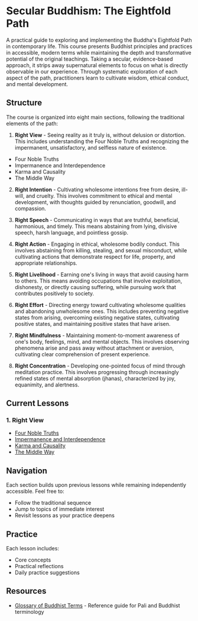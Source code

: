 # Secular Buddhism: The Eightfold Path

A practical guide to exploring and implementing the Buddha's Eightfold Path in contemporary life. This course presents Buddhist principles and practices in accessible, modern terms while maintaining the depth and transformative potential of the original teachings. Taking a secular, evidence-based approach, it strips away supernatural elements to focus on what is directly observable in our experience. Through systematic exploration of each aspect of the path, practitioners learn to cultivate wisdom, ethical conduct, and mental development.

## Structure

The course is organized into eight main sections, following the traditional elements of the path:

1. **Right View** - Seeing reality as it truly is, without delusion or distortion. This includes understanding the Four Noble Truths and recognizing the impermanent, unsatisfactory, and selfless nature of existence.
  - Four Noble Truths
  - Impermanence and Interdependence
  - Karma and Causality
  - The Middle Way
2. **Right Intention** - Cultivating wholesome intentions free from desire, ill-will, and cruelty. This involves commitment to ethical and mental development, with thoughts guided by renunciation, goodwill, and compassion.  

3. **Right Speech** - Communicating in ways that are truthful, beneficial, harmonious, and timely. This means abstaining from lying, divisive speech, harsh language, and pointless gossip.  

4. **Right Action** - Engaging in ethical, wholesome bodily conduct. This involves abstaining from killing, stealing, and sexual misconduct, while cultivating actions that demonstrate respect for life, property, and appropriate relationships.  

5. **Right Livelihood** - Earning one's living in ways that avoid causing harm to others. This means avoiding occupations that involve exploitation, dishonesty, or directly causing suffering, while pursuing work that contributes positively to society.  

6. **Right Effort** - Directing energy toward cultivating wholesome qualities and abandoning unwholesome ones. This includes preventing negative states from arising, overcoming existing negative states, cultivating positive states, and maintaining positive states that have arisen.  

7. **Right Mindfulness** - Maintaining moment-to-moment awareness of one's body, feelings, mind, and mental objects. This involves observing phenomena arise and pass away without attachment or aversion, cultivating clear comprehension of present experience.  

8. **Right Concentration** - Developing one-pointed focus of mind through meditation practice. This involves progressing through increasingly refined states of mental absorption (jhanas), characterized by joy, equanimity, and alertness.

## Current Lessons

### 1. Right View
- [Four Noble Truths](eightfold-path/1-right-view/01-four-noble-truths.md)
- [Impermanence and Interdependence](eightfold-path/1-right-view/02-impermanence-interdependence.md)
- [Karma and Causality](eightfold-path/1-right-view/03-karma.md)
- [The Middle Way](eightfold-path/1-right-view/04-middle-way.md)

## Navigation

Each section builds upon previous lessons while remaining independently accessible. Feel free to:
- Follow the traditional sequence
- Jump to topics of immediate interest
- Revisit lessons as your practice deepens

## Practice

Each lesson includes:
- Core concepts
- Practical reflections
- Daily practice suggestions

## Resources

- [Glossary of Buddhist Terms](glossary.md) - Reference guide for Pali and Buddhist terminology
